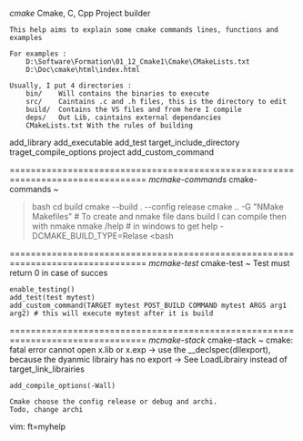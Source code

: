 *cmake*                     Cmake, C, Cpp Project builder

	This help aims to explain some cmake commands lines, functions and
	examples 

 	For examples :   
		D:\Software\Formation\01_12_Cmake1\Cmake\CMakeLists.txt
		D:\Doc\cmake\html\index.html 

	Usually, I put 4 directories : 
		bin/ 	Will contains the binaries to execute
		src/ 	Caintains .c and .h files, this is the directory to edit
		build/	Contains the VS files and from here I compile 
		deps/	Out Lib, caintains external dependancies
		CMakeLists.txt With the rules of building


add_library
add_executable
add_test
target_include_directory
traget_compile_options
project
add_custom_command

================================================================================
                                                  *mcmake-commands*
cmake-commands ~
>bash
	cd build
	cmake --build . --config release
	cmake .. -G "NMake Makefiles" # To create and nmake file dans build I can compile then with nmake 
	nmake /help # in windows to get help 
    -DCMAKE_BUILD_TYPE=Relase
<bash	


================================================================================
                                                  *mcmake-test*
cmake-test ~
	Test must return 0 in case of succes 

	enable_testing() 
	add_test(test mytest) 
	add_custom_command(TARGET mytest POST_BUILD COMMAND mytest ARGS arg1 arg2) # this will execute mytest after it is build  


================================================================================
                                                  *mcmake-stack*
cmake-stack ~
	cmake: fatal error cannot open x.lib or x.exp 
		-> use the __declspec(dllexport), because the dyanmic librairy
		has no export
		-> See LoadLibrairy instead of target_link_librairies

	add_compile_options(-Wall) 

	Cmake choose the config release or debug and archi. 
	Todo, change archi 

vim: ft=myhelp
